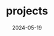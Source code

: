 ---
title: 'projects'
date: 2024-05-19
type: landing

design:
  # Section spacing
  spacing: '5rem'

# Page sections
sections:
  - block: collection
    content:
      title: PROJECT
      text: 안녕
      filters:
        folders:
          - Projects
    design:
      view: article-grid
      fill_image: false
      columns: 3
---
